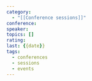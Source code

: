 ```yaml
---
category: 
  - "[[Conference sessions]]"
conference: 
speaker: 
topics: []
rating: 
last: {{date}}
tags:
  - conferences
  - sessions
  - events
---
```

